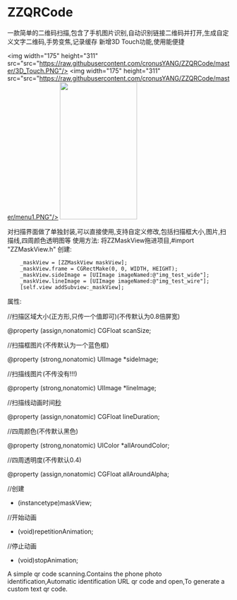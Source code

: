 # ZZQRCode

一款简单的二维码扫描,包含了手机图片识别,自动识别链接二维码并打开,生成自定义文字二维码,手势变焦,记录缓存
新增3D Touch功能,使用能便捷


<img width="175" height="311" src="src="https://raw.githubusercontent.com/cronusYANG/ZZQRCode/master/3D_Touch.PNG"/>	<img width="175" height="311" src="src="https://raw.githubusercontent.com/cronusYANG/ZZQRCode/master/menu1.PNG"/>	<img width="175" height="311" src="https://raw.githubusercontent.com/cronusYANG/ZZQRCode/master/menu2.PNG"/>


对扫描界面做了单独封装,可以直接使用,支持自定义修改,包括扫描框大小,图片,扫描线,四周颜色透明图等
使用方法:
		将ZZMaskView拖进项目,#import "ZZMaskView.h"
		创建:
		
		_maskView = [ZZMaskView maskView];
    	_maskView.frame = CGRectMake(0, 0, WIDTH, HEIGHT);
    	_maskView.sideImage = [UIImage imageNamed:@"img_test_wide"];
    	_maskView.lineImage = [UIImage imageNamed:@"img_test_wire"];
    	[self.view addSubview:_maskView];
    	
 属性:
 
//扫描区域大小(正方形,只传一个值即可)(不传默认为0.8倍屏宽)

@property (assign,nonatomic) CGFloat scanSize;

//扫描框图片(不传默认为一个蓝色框)

@property (strong,nonatomic) UIImage *sideImage;

//扫描线图片(不传没有!!!)

@property (strong,nonatomic) UIImage *lineImage;

//扫描线动画时间[秒](不传默认为2秒)

@property (assign,nonatomic) CGFloat lineDuration;

//四周颜色(不传默认黑色)

@property (strong,nonatomic) UIColor *allAroundColor;

//四周透明度(不传默认0.4)

@property (assign,nonatomic) CGFloat allAroundAlpha;

//创建
+ (instancetype)maskView;

//开始动画
- (void)repetitionAnimation;

//停止动画
- (void)stopAnimation;



A simple qr code scanning.Contains the phone photo identification,Automatic identification URL qr code and open,To generate a custom text qr code.



